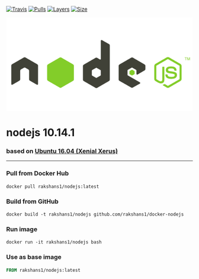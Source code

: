 [![Travis](https://img.shields.io/travis/rakshans1/docker-nodejs.svg)](https://travis-ci.org/rakshans1/docker-nodejs)
[![Pulls](https://img.shields.io/docker/pulls/rakshans1/nodejs.svg)]()
[![Layers](https://img.shields.io/imagelayers/layers/rakshans1/nodejs/latest.svg)]()
[![Size](https://img.shields.io/imagelayers/image-size/rakshans1/nodejs/latest.svg)]()


![rakshans1/nodejs](/icon.png?raw=true)
# nodejs 10.14.1
### based on [Ubuntu 16.04 (Xenial Xerus)](https://github.com/rakshans1/docker-base)
----
### Pull from Docker Hub
```
docker pull rakshans1/nodejs:latest
```

### Build from GitHub
```
docker build -t rakshans1/nodejs github.com/rakshans1/docker-nodejs
```

### Run image
```
docker run -it rakshans1/nodejs bash
```

### Use as base image
```Dockerfile
FROM rakshans1/nodejs:latest
```
